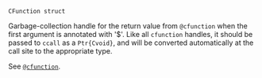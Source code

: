 ```
CFunction struct
```

Garbage-collection handle for the return value from `@cfunction` when the first argument is annotated with '$'. Like all `cfunction` handles, it should be passed to `ccall` as a `Ptr{Cvoid}`, and will be converted automatically at the call site to the appropriate type.

See [`@cfunction`](@ref).
